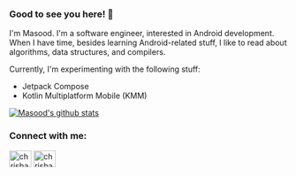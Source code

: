 ### Good to see you here! 👋

I'm Masood. I'm a software engineer, interested in Android development. When I have time, besides learning Android-related stuff, I like to read about algorithms, data structures, and compilers.

Currently, I'm experimenting with the following stuff:
- Jetpack Compose
- Kotlin Multiplatform Mobile (KMM)

[![Masood's github stats](https://github-readme-stats.vercel.app/api?username=MasoodFallahpoor&show_icons=true)](https://github.com/anuraghazra/github-readme-stats)

### Connect with me:

<p align="left">
<a href="https://www.linkedin.com/in/masood-fallahpoor" target="blank"><img align="center" src="https://cdn.jsdelivr.net/npm/simple-icons@3.0.1/icons/linkedin.svg" alt="chrisbanes" height="30" width="40" /></a>
<a href="https://masood-fallahpoor.medium.com" target="blank"><img align="center" src="https://cdn.jsdelivr.net/npm/simple-icons@3.0.1/icons/medium.svg" alt="chrisbanes" height="30" width="40" /></a>
</p>
